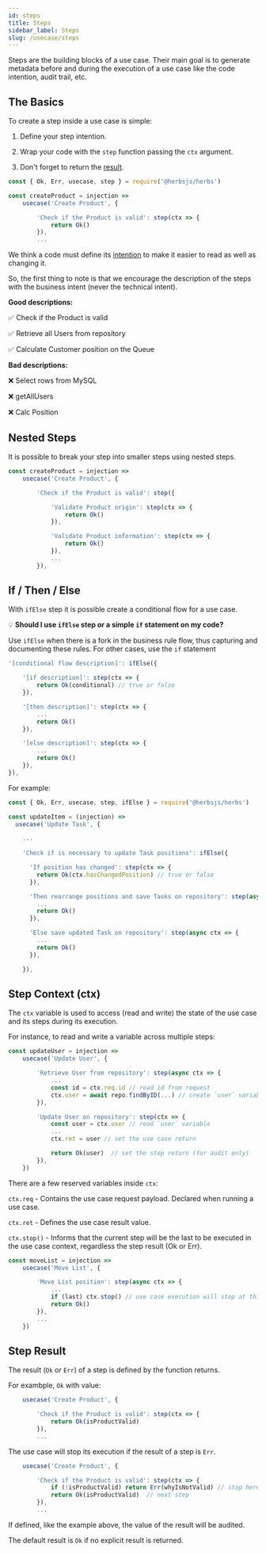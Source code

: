 ```yaml
---
id: steps
title: Steps
sidebar_label: Steps
slug: /usecase/steps
---
```


Steps are the building blocks of a use case. Their main goal is to generate metadata before and during the execution of a use case like the code intention, audit trail, etc.

## The Basics

To create a step inside a use case is simple:

1. Define your step intention. 

2. Wrap your code with the `step` function passing the `ctx` argument. 

3. Don't forget to return the [result](/docs/usecase/result).

```javascript
const { Ok, Err, usecase, step } = require('@herbsjs/herbs')

const createProduct = injection =>
    usecase('Create Product', {

        'Check if the Product is valid': step(ctx => {
            return Ok() 
        }),
        ...
```

We think a code must define its [intention](/docs/project/motivation#code-intention) to make it easier to read as well as changing it.

So, the first thing to note is that we encourage the description of the steps with the business intent (never the technical intent).

**Good descriptions:**

✅ Check if the Product is valid

✅ Retrieve all Users from repository

✅ Calculate Customer position on the Queue

**Bad descriptions:**

❌ Select rows from MySQL

❌ getAllUsers

❌ Calc Position


## Nested Steps

It is possible to break your step into smaller steps using nested steps.

```javascript
const createProduct = injection =>
    usecase('Create Product', {

        'Check if the Product is valid': step({

            'Validate Product origin': step(ctx => { 
                return Ok() 
            }),

            'Validate Product information': step(ctx => { 
                return Ok() 
            }),
            ...
        }),
```

## If / Then / Else

With `ifElse` step it is possible create a conditional flow for a use case. 

💡 **Should I use `ifElse` step or a simple `if` statement on my code?**

Use `ifElse` when there is a fork in the business rule flow, thus capturing and documenting these rules. For other cases, use the `if` statement

```javascript
'[conditional flow description]': ifElse({

    '[if description]': step(ctx => {
        return Ok(conditional) // true or false
    }),

    '[then description]': step(ctx => {
        ...
        return Ok()
    }),

    '[else description]': step(ctx => {
        ...
        return Ok()
    }),
}),

```

For example:


```javascript
const { Ok, Err, usecase, step, ifElse } = require('@herbsjs/herbs')

const updateItem = (injection) =>
  usecase('Update Task', {

    ...
    
    'Check if is necessary to update Task positions': ifElse({

      'If position has changed': step(ctx => {
        return Ok(ctx.hasChangedPosition) // true or false
      }),

      'Then rearrange positions and save Tasks on repository': step(async ctx => {
        ...
        return Ok()
      }),

      'Else save updated Task on repository': step(async ctx => {
        ...
        return Ok()
      }),

    }),

```

## Step Context (ctx)

The `ctx` variable is used to access (read and write) the state of the use case and its steps during its execution.

For instance, to read and write a variable across multiple steps:

```javascript
const updateUser = injection =>
    usecase('Update User', {

        'Retrieve User from repository': step(async ctx => {
            ...
            const id = ctx.req.id // read id from request
            ctx.user = await repo.findByID(...) // create `user` variable
        }),

        'Update User on repository': step(ctx => {
            const user = ctx.user // read `user` variable
            ...
            ctx.ret = user // set the use case return

            return Ok(user)  // set the step return (for audit only)
        }),
    })
```

There are a few reserved variables inside `ctx`:

`ctx.req` - Contains the use case request payload. Declared when running a use case.

`ctx.ret` - Defines the use case result value.

`ctx.stop()` -  Informs that the current step will be the last to be executed in the use case context, regardless the step result (Ok or Err).


```javascript
const moveList = injection =>
    usecase('Move List', {

        'Move List position': step(async ctx => {
            ...
            if (last) ctx.stop() // use case execution will stop at this step.
            return Ok() 
        }),
        ...
    })
```

## Step Result

The result (`Ok` or `Err`) of a step is defined by the function returns. 

For exambple, `Ok` with value:
```javascript
    usecase('Create Product', {

        'Check if the Product is valid': step(ctx => {
            return Ok(isProductValid) 
        }),
        ...
```

The use case will stop its execution if the result of a step is `Err`.

```javascript
    usecase('Create Product', {

        'Check if the Product is valid': step(ctx => {
            if (!isProductValid) return Err(whyIsNotValid) // stop here
            return Ok(isProductValid)  // next step
        }),
        ...
```

If defined, like the example above, the value of the result will be audited.

The default result is `Ok` if no explicit result is returned.